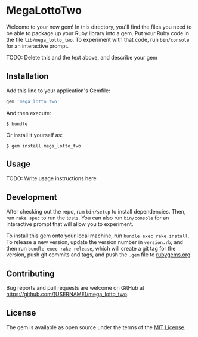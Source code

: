 # MegaLottoTwo

Welcome to your new gem! In this directory, you'll find the files you need to be able to package up your Ruby library into a gem. Put your Ruby code in the file `lib/mega_lotto_two`. To experiment with that code, run `bin/console` for an interactive prompt.

TODO: Delete this and the text above, and describe your gem

## Installation

Add this line to your application's Gemfile:

```ruby
gem 'mega_lotto_two'
```

And then execute:

    $ bundle

Or install it yourself as:

    $ gem install mega_lotto_two

## Usage

TODO: Write usage instructions here

## Development

After checking out the repo, run `bin/setup` to install dependencies. Then, run `rake spec` to run the tests. You can also run `bin/console` for an interactive prompt that will allow you to experiment.

To install this gem onto your local machine, run `bundle exec rake install`. To release a new version, update the version number in `version.rb`, and then run `bundle exec rake release`, which will create a git tag for the version, push git commits and tags, and push the `.gem` file to [rubygems.org](https://rubygems.org).

## Contributing

Bug reports and pull requests are welcome on GitHub at https://github.com/[USERNAME]/mega_lotto_two.

## License

The gem is available as open source under the terms of the [MIT License](https://opensource.org/licenses/MIT).
